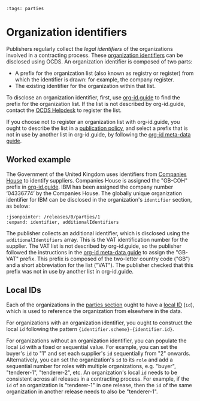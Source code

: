 ```{workedexample} Organization identifiers
:tags: parties
```
# Organization identifiers

Publishers regularly collect the *legal identifiers* of the organizations involved in a contracting process. These [organization identifiers](../../schema/identifiers.md#organization-identifiers) can be disclosed using OCDS. An organization identifier is composed of two parts:

* A prefix for the organization list (also known as registry or register) from which the identifier is drawn: for example, the company register.
* The existing identifier for the organization within that list.

To disclose an organization identifier, first, use [org-id.guide](http://org-id.guide) to find the prefix for the organization list. If the list is not described by org-id.guide, contact the [OCDS Helpdesk](../../support/index) to register the list.

If you choose not to register an organization list with org-id.guide, you ought to describe the list in a [publication policy](../publish.md#finalize-your-publication-policy), and select a prefix that is not in use by another list in org-id.guide, by following the [org-id meta-data guide](http://docs.org-id.guide/en/latest/metadata/#assigning-a-code).

## Worked example

The Government of the United Kingdom uses identifiers from [Companies House](https://www.gov.uk/government/organisations/companies-house) to identify suppliers. Companies House is assigned the "GB-COH" prefix in [org-id.guide](http://org-id.guide/list/GB-COH). IBM has been assigned the company number ‘04336774’ by the Companies House.  The globally unique organization identifier for IBM can be disclosed in the organization's `identifier` section, as below:

```{jsoninclude} ../../examples/organization-identifiers.json
:jsonpointer: /releases/0/parties/1
:expand: identifier, additionalIdentifiers
```

The publisher collects an additional identifier, which is disclosed using the `additionalIdentifiers` array. This is the VAT identification number for the supplier. The VAT list is not described by org-id.guide, so the publisher followed the instructions in the [org-id meta-data guide](http://docs.org-id.guide/en/latest/metadata/#assigning-a-code) to assign the "GB-VAT" prefix. This prefix is composed of the two-letter country code ("GB") and a short abbreviation for the list ("VAT"). The publisher checked that this prefix was not in use by another list in org-id.guide.

## Local IDs

Each of the organizations in the [parties section](../../schema/reference.md#parties) ought to have a [local ID](../../schema/identifiers.md#local-identifiers) (`id`), which is used to reference the organization from elsewhere in the data.

For organizations with an organization identifier, you ought to construct the local `id` following the pattern `{identifier.scheme}-{identifier.id}`.

For organizations without an organization identifier, you can populate the local `id` with a fixed or sequential value. For example, you can set the buyer's `id` to "1" and set each supplier's `id` sequentially from "2" onwards. Alternatively, you can set the organization's `id` to its `role` and add a sequential number for roles with multiple organizations, e.g. "buyer", "tenderer-1", "tenderer-2", etc. An organization's local `id` needs to be consistent across all releases in a contracting process. For example, if the `id` of an organization is "tenderer-1" in one release, then the `id` of the same organization in another release needs to also be "tenderer-1".
